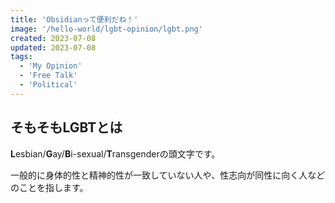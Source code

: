 ```yaml
---
title: 'Obsidianって便利だね！'
image: '/hello-world/lgbt-opinion/lgbt.png'
created: 2023-07-08
updated: 2023-07-08
tags:
  - 'My Opinion'
  - 'Free Talk'
  - 'Political'
---
```


## そもそもLGBTとは

**L**esbian/**G**ay/**B**i-sexual/**T**ransgenderの頭文字です。

一般的に身体的性と精神的性が一致していない人や、性志向が同性に向く人などのことを指します。

